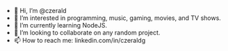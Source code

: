 - 👋 Hi, I’m @czerald
- 👀 I’m interested in programming, music, gaming, movies, and TV shows.
- 🌱 I’m currently learning NodeJS.
- 💞️ I’m looking to collaborate on any random project.
- 📫 How to reach me: linkedin.com/in/czeraldg

<!---
czerald/czerald is a ✨ special ✨ repository because its `README.md` (this file) appears on your GitHub profile.
You can click the Preview link to take a look at your changes.
--->
